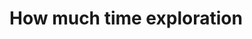 # How much time  exploration

<!-- #Work -->

<!-- {BearID:6B92B4AE-8076-4793-A87E-AB4CC3769E0A-15756-0000130BBEBB5EA4} -->
